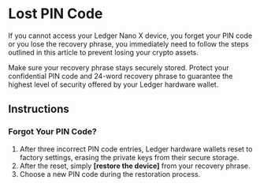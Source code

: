 # Lost PIN Code

If you cannot access your Ledger Nano X device, you forget your PIN code or you lose the recovery phrase, you immediately need to follow the steps outlined in this article to prevent losing your crypto assets.

Make sure your recovery phrase stays securely stored. Protect your confidential PIN code and 24-word recovery phrase to guarantee the highest level of security offered by your Ledger hardware wallet.

## Instructions

### Forgot Your PIN Code?

1.  After three incorrect PIN code entries, Ledger hardware wallets reset to factory settings, erasing the private keys from their secure storage.
2.  After the reset, simply **[restore the device]** from your recovery phrase.
3.  Choose a new PIN code during the restoration process.
